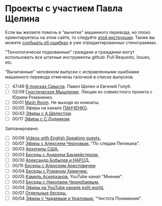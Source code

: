 # Проекты с участием Павла Щелина

Если вы желаете помочь в "вычитке" машинного перевода, но плохо ориентируетесь на этом сайте, то следуйте [этой инструкции](/guides/md_download.md).
Также вы можете [сообщать об ошибках](/guides/error_report.md) в уже отредактированных стенограммах.

"Технологически подкованные" граждане и гражданки могут использовать все штатные инструменты github: Pull Requests, Issues, etc.

"Вычитанные" человеком выпуски с исправленными ошибками машинного перевода отмечены галочкой в списке выпусков.

- [ ] 47/49 [В поисках Смысла](InSearchOfMeaning/README.md). Павел Щелин и Евгений Голуб.
- [ ] 02/09 [Гностическое Мышление](GnosticThinking/README.md). Лекции из совместного проекта с Юрием Романенко.
- [ ] 00/01 [Mash Room](Mash/README.md). Не выходя из комнаты.
- [ ] 00/05 Эфиры на канале [ПАНЧЕНКО](Panchenko/README.md).
- [ ] 00/43 [Эфиры с А.Шелестом](Shelest/README.md).
- [ ] 00/17 [Эфиры с С.Дудником](Dudnik/README.md).

Запланировано:

- [ ] 00/08 [Videos with English Speaking guests.](English/README.md)
- [ ] 00/07 [Эфиры с Алексеем Черновым.](Chernov/README.md) "По следам Пеликана".
- [ ] 00/03 [Архетипы США.](Usa/README.md)
- [ ] 00/03 [Беседы с Андреем Баумейстером.](Baumeister/README.md)
- [ ] 00/30 [Александр Бобылев и НАРОД.](Bobileff/README.md)
- [ ] 00/15 [Беседы с Алексеем Арестовичем](Arestovich/README.md)
- [ ] 00/04 [Беседы с Романом Химичем.](Khimich/README.md)
- [ ] 00/05 [Камиль Аскерханов.](Mnenie/README.md) YouTube канал "Мнение".
- [ ] 00/03 [Беседы с Николаем Чернобаевым.](Chernobaev/README.md)
- [ ] 00/04 [Эфиры на YouTube канале polit.world.](PolitWorld/README.md)
- [ ] 00/07 [Отдельные беседы.](Singles/README.md)
- [ ] 00/04 [Эфиры с Чадаевым и Ураловым.](Uralov/README.md) "Чистота Понимания".
